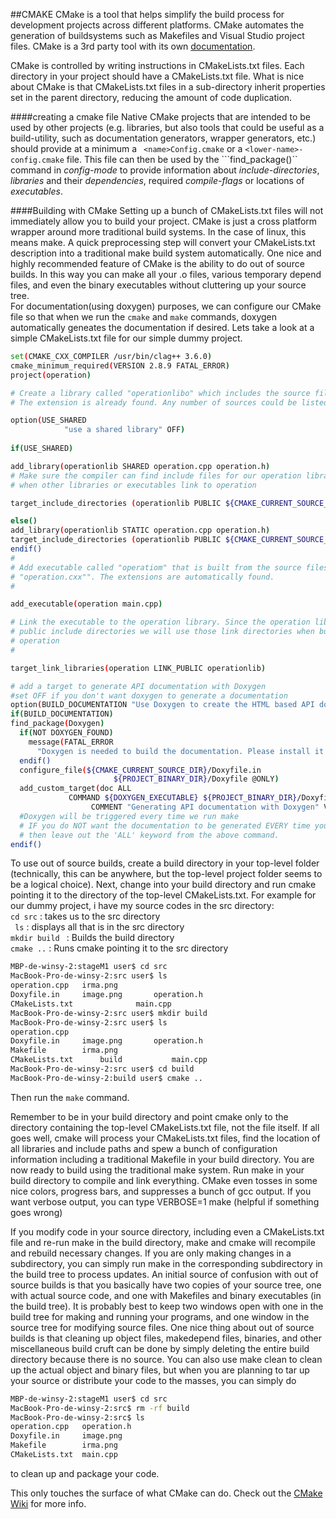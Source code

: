 ##CMAKE
CMake is a tool that helps simplify the build process for development projects across different platforms. CMake automates the generation of buildsystems such as Makefiles and Visual Studio project files.
CMake is a 3rd party tool with its own [documentation](http://www.cmake.org/documentation/).

CMake is controlled by writing instructions in CMakeLists.txt files. Each directory in your project should have a CMakeLists.txt file. What is nice about CMake is that CMakeLists.txt files in a sub-directory inherit properties set in the parent directory, reducing the amount of code duplication.

####creating a cmake file
Native CMake projects that are intended to be used by other projects (e.g. libraries, but also tools that could be useful as a build-utility, such as documentation generators, wrapper generators, etc.) should provide at a minimum a ``` <name>Config.cmake``` or a ```<lower-name>-config.cmake``` file. This file can then be used by the ```find_package()`` command in *config-mode* to provide information about *include-directories*, *libraries* and their *dependencies*, required *compile-flags* or locations of *executables*.

####Building with CMake
Setting up a bunch of CMakeLists.txt files will not immediately allow you to build your project. CMake is just a cross platform wrapper around more traditional build systems. In the case of linux, this means make. A quick preprocessing step will convert your CMakeLists.txt description into a traditional make build system automatically. One nice and highly recommended feature of CMake is the ability to do out of source builds. In this way you can make all your .o files, various temporary depend files, and even the binary executables without cluttering up your source tree.   
For documentation(using doxygen) purposes, we can configure our CMake file so that when we run the ```cmake``` and ```make``` commands, doxygen automatically geneates the documentation if desired.
Lets take a look at a simple CMakeLists.txt file for our simple dummy project.
```sh
set(CMAKE_CXX_COMPILER /usr/bin/clag++ 3.6.0)
cmake_minimum_required(VERSION 2.8.9 FATAL_ERROR)
project(operation)

# Create a library called "operationlibo" which includes the source file "operation.cxx".
# The extension is already found. Any number of sources could be listed here.

option(USE_SHARED 
            "use a shared library" OFF)
            
if(USE_SHARED)

add_library(operationlib SHARED operation.cpp operation.h)  
# Make sure the compiler can find include files for our operation library
# when other libraries or executables link to operation

target_include_directories (operationlib PUBLIC ${CMAKE_CURRENT_SOURCE_DIR})

else()
add_library(operationlib STATIC operation.cpp operation.h)
target_include_directories (operationlib PUBLIC ${CMAKE_CURRENT_SOURCE_DIR})
endif()
# 
# Add executable called "operatiom" that is built from the source files
# "operation.cxx"". The extensions are automatically found.
#

add_executable(operation main.cpp)

# Link the executable to the operation library. Since the operation library has
# public include directories we will use those link directories when building
# operation
#

target_link_libraries(operation LINK_PUBLIC operationlib)

# add a target to generate API documentation with Doxygen
#set OFF if you don't want doxygen to generate a documentation
option(BUILD_DOCUMENTATION "Use Doxygen to create the HTML based API documentation" ON)
if(BUILD_DOCUMENTATION)
find_package(Doxygen)
  if(NOT DOXYGEN_FOUND)
    message(FATAL_ERROR
      "Doxygen is needed to build the documentation. Please install it correctly")
  endif()
  configure_file(${CMAKE_CURRENT_SOURCE_DIR}/Doxyfile.in 
                       ${PROJECT_BINARY_DIR}/Doxyfile @ONLY)
  add_custom_target(doc ALL
             COMMAND ${DOXYGEN_EXECUTABLE} ${PROJECT_BINARY_DIR}/Doxyfile
                  COMMENT "Generating API documentation with Doxygen" VERBATIM)
  #Doxygen will be triggered every time we run make
  # IF you do NOT want the documentation to be generated EVERY time you build the project
  # then leave out the 'ALL' keyword from the above command.                
endif()
```

To use out of source builds, create a build directory in your top-level folder (technically, this can be anywhere, but the top-level project folder seems to be a logical choice). Next, change into your build directory and run cmake pointing it to the directory of the top-level CMakeLists.txt. For example for our dummy project, i have my source codes in the src directory:   
```cd src``` : takes us to the src directory   
``` ls``` : displays all that is in the src directory   
```mkdir build ``` : Builds the build directory   
```cmake ..``` : Runs cmake pointing it to the src directory   

```sh
MBP-de-winsy-2:stageM1 user$ cd src
MacBook-Pro-de-winsy-2:src user$ ls	
operation.cpp   irma.png
Doxyfile.in		image.png		operation.h
CMakeLists.txt				main.cpp	
MacBook-Pro-de-winsy-2:src user$ mkdir build
MacBook-Pro-de-winsy-2:src user$ ls
operation.cpp	
Doxyfile.in		image.png		operation.h
Makefile		irma.png		
CMakeLists.txt		build			main.cpp			
MacBook-Pro-de-winsy-2:src user$ cd build
MacBook-Pro-de-winsy-2:build user$ cmake ..
```

Then run the ```make``` command.

Remember to be in your build directory and point cmake only to the directory containing the top-level CMakeLists.txt file, not the file itself. If all goes well, cmake will process your CMakeLists.txt files, find the location of all libraries and include paths and spew a bunch of configuration information including a traditional Makefile in your build directory. You are now ready to build using the traditional make system. Run make in your build directory to compile and link everything. CMake even tosses in some nice colors, progress bars, and suppresses a bunch of gcc output. If you want verbose output, you can type VERBOSE=1 make (helpful if something goes wrong)


If you modify code in your source directory, including even a CMakeLists.txt file and re-run make in the build directory, make and cmake will recompile and rebuild necessary changes. If you are only making changes in a subdirectory, you can simply run make in the corresponding subdirectory in the build tree to process updates.
An initial source of confusion with out of source builds is that you basically have two copies of your source tree, one with actual source code, and one with Makefiles and binary executables (in the build tree). It is probably best to keep two windows open with one in the build tree for making and running your programs, and one window in the source tree for modifying source files.
One nice thing about out of source builds is that cleaning up object files, makedepend files, binaries, and other miscellaneous build cruft can be done by simply deleting the entire build directory because there is no source. You can also use make clean to clean up the actual object and binary files, but when you are planning to tar up your source or distribute your code to the masses, you can simply do
```sh
MBP-de-winsy-2:stageM1 user$ cd src
MacBook-Pro-de-winsy-2:src$ rm -rf build
MacBook-Pro-de-winsy-2:src$ ls
operation.cpp	operation.h
Doxyfile.in		image.png	
Makefile		irma.png		
CMakeLists.txt	main.cpp
```
to clean up and package your code.

This only touches the surface of what CMake can do. Check out the [CMake Wiki](http://www.cmake.org/Wiki/CMake) for more info.
